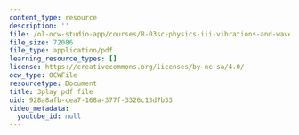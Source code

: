 ```yaml
---
content_type: resource
description: ''
file: /ol-ocw-studio-app/courses/8-03sc-physics-iii-vibrations-and-waves-fall-2016/928a8afbcea7168a377f3326c13d7b33_QxemLb8-5AA.pdf
file_size: 72086
file_type: application/pdf
learning_resource_types: []
license: https://creativecommons.org/licenses/by-nc-sa/4.0/
ocw_type: OCWFile
resourcetype: Document
title: 3play pdf file
uid: 928a8afb-cea7-168a-377f-3326c13d7b33
video_metadata:
  youtube_id: null
---
```

